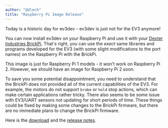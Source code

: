 ```yaml
---
author: "@dlech"
title: "Raspberry Pi Image Release"
---
```


Today is a historic day for ev3dev - ev3dev is just not for the EV3 anymore!

You can now install ev3dev on your Raspberry Pi and use it with your [Dexter
Industries BrickPi]. That's right, you can use the *exact* same libraries and
programs developed for the EV3 (with some slight modifications to the port names)
on the Raspberry Pi with the BrickPi.

This image is just for Raspberry Pi 1 models - it won't work on Raspberry Pi 2.
However, we should have an image for Raspberry Pi 2 soon.

To save you some potential disappointment, you need to understand that the
BrickPi does not provided all of the current capabilities of the EV3. For example,
the motors do not support `brake` or `hold` stop actions, which can make certain
applications rather tricky. There also seems to be some issue with EV3/UART sensors
not updating for short periods of time. These things could be fixed by making
some changes to the BrickPi firmware, but there are no immediate plans to change
the BrickPi firmware.

Here is the [download] and the [release notes].

[Dexter Industries BrickPi]: https://www.dexterindustries.com/BrickPi/
[download]: https://github.com/ev3dev/ev3dev/releases/tag/rpi-ev3dev-jessie-2015-05-13
[release notes]: https://github.com/ev3dev/ev3dev/blob/ev3dev-jessie/release-notes/rpi-ev3dev-jessie-2015-05-13.img-release-notes.md
